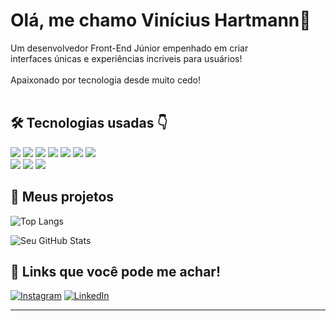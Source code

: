 # Olá, me chamo Vinícius Hartmann👋

Um desenvolvedor Front-End Júnior empenhado em criar <br/> interfaces únicas e experiências incriveis para usuários!
<br/><br/>
Apaixonado por tecnologia desde muito cedo!
<br/>
<br/>

## 🛠 Tecnologias usadas 👇

<div align="left">
  <img src="https://img.shields.io/badge/HTML5-E34F26?style=for-the-badge&logo=html5&logoColor=white"  />
  <img src="https://img.shields.io/badge/CSS3-1572B6?style=for-the-badge&logo=css3&logoColor=white"/>
  <img src="https://img.shields.io/badge/JavaScript-323330?style=for-the-badge&logo=javascript&logoColor=F7DF1E"  />
  <img src="https://img.shields.io/badge/TypeScript-007ACC?style=for-the-badge&logo=typescript&logoColor=white" />
  <img src="https://img.shields.io/badge/React-20232A?style=for-the-badge&logo=react&logoColor=61DAFB" />
  <img src="https://img.shields.io/badge/MongoDB-4EA94B?style=for-the-badge&logo=mongodb&logoColor=white"/>
  <img src="https://img.shields.io/badge/Jest-323330?style=for-the-badge&logo=Jest&logoColor=white"/>
  <br/>
  <img src="https://img.shields.io/badge/Framer-black?style=for-the-badge&logo=framer&logoColor=blue" />
  <img src="https://img.shields.io/badge/GIT-E44C30?style=for-the-badge&logo=git&logoColor=white"/>
  <img src="https://img.shields.io/badge/Figma-F24E1E?style=for-the-badge&logo=figma&logoColor=white"/>




## 🚀 Meus projetos



![Top Langs](https://github-readme-stats.vercel.app/api/top-langs/?username=vhartmann11&layout=compact&theme=tokyonight)

![Seu GitHub Stats](https://github-readme-stats.vercel.app/api?username=vhartmann11&show_icons=true&hide_title=false&hide=prs&count_private=true&hide_border=true&theme=tokyonight)

## 🔗 Links que você pode me achar!

[![Instagram](https://img.shields.io/badge/Instagram-E4405F?style=for-the-badge&logo=instagram&logoColor=white)](https://www.instagram.com/hart.vh1/)
[![LinkedIn](https://img.shields.io/badge/LinkedIn-0077B5?style=for-the-badge&logo=linkedin&logoColor=white)](https://www.linkedin.com/in/vhartmann11/)

---
